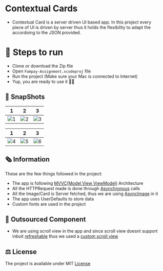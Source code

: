 # Contextual Cards

* Contextual Card is a server driven UI based app. In this project every piece of UI is driven by server thus it holds the flexibility to adapt the accordoing to the JSON provided. 

# 📲 Steps to run 
* Clone or download the Zip file
* Open ```Fampay-Assignment.xcodeproj``` file 
* Run the project (Make sure your Mac is connected to Internet) 
* Yup, you are ready to use it ✌🏻

## 📸 SnapShots

| 1 | 2 | 3 |
| -- | -- | -- | 
| ![1](https://user-images.githubusercontent.com/56252259/182019769-5492c9a1-f9d7-4430-824c-8c11b2744f62.png) | ![2](https://user-images.githubusercontent.com/56252259/182019789-87002310-a064-48f6-96a3-ee3cd598ad3f.png) | ![3](https://user-images.githubusercontent.com/56252259/182019798-82945e8b-a3e6-46b8-9991-bc710f75eafe.png) |

| 1 | 2 | 3 |
| -- | -- | -- | 
| ![4](https://user-images.githubusercontent.com/56252259/182019818-231f1686-47ce-4534-95d9-0c42b890e4cc.png) | ![5](https://user-images.githubusercontent.com/56252259/182019849-675c19b1-644b-4394-a373-27b59fcfa4ea.png) | ![6](https://user-images.githubusercontent.com/56252259/182019865-cc546ddd-fc35-4493-ad8f-7be16d4297b6.png) |



## 🗞 Information

These are the few things followed in the project:
* The app is following [MVVC(Model View ViewModel)](https://www.hackingwithswift.com/books/ios-swiftui/introducing-mvvm-into-your-swiftui-project) Architecture
* All the HTTPRequest made is done through [Asynchronous](https://www.raywenderlich.com/25013447-async-await-in-swiftui) calls
* All the Image/Card is Server fetched, thus we are using [AsyncImage](https://developer.apple.com/documentation/swiftui/asyncimage) in it
* The app uses UserDefaults to store data
* Custom fonts are used in the project

## 🧰 Outsourced Component

* We are using scroll view in the app and since scroll view doesnt support inbuit [refreshable](https://developer.apple.com/documentation/swiftui/label/refreshable(action:)) thus we used a [custom scroll view](https://stackoverflow.com/a/65100922/13105622)

## ⚖️ License
The project is available under MIT [License](https://github.com/gokulnair2001/Fampay-Assignment/blob/main/License)
